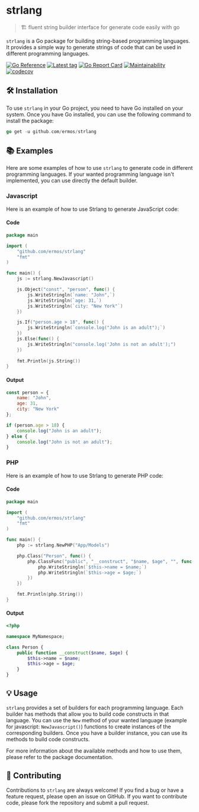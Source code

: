 # strlang
> 🏗️ fluent string builder interface for generate code easily with go

`strlang` is a Go package for building string-based programming languages.
It provides a simple way to generate strings of code that can be used
in different programming languages.

[![Go Reference](https://pkg.go.dev/badge/github.com/ermos/strlang.svg)](https://pkg.go.dev/github.com/ermos/strlang)
[![Latest tag](https://img.shields.io/github/v/tag/ermos/strlang?label=latest)](https://github.com/ermos/strlang/tags)
[![Go Report Card](https://goreportcard.com/badge/github.com/ermos/strlang)](https://goreportcard.com/report/github.com/ermos/strlang)
[![Maintainability](https://api.codeclimate.com/v1/badges/4d4e0548b083618eba7d/maintainability)](https://codeclimate.com/github/ermos/strlang/maintainability)
[![codecov](https://codecov.io/github/ermos/strlang/branch/main/graph/badge.svg?token=52FCLZVA0B)](https://codecov.io/github/ermos/strlang)
## 🛠️ Installation

To use `strlang` in your Go project, you need to have Go installed on your system.
Once you have Go installed, you can use the following command to install the package:

```go
go get -u github.com/ermos/strlang
```

## 📚 Examples
Here are some examples of how to use `strlang` to generate code in different programming languages.
If your wanted programming language isn't implemented, you can use directly the default builder.

### Javascript
Here is an example of how to use Strlang to generate JavaScript code:

#### Code
```go
package main

import (
	"github.com/ermos/strlang"
	"fmt"
)

func main() {
	js := strlang.NewJavascript()

	js.Object("const", "person", func() {
		js.WriteStringln(`name: "John",`)
		js.WriteStringln(`age: 31,`)
		js.WriteStringln(`city: "New York"`)
	})

	js.If("person.age > 18", func() {
		js.WriteStringln(`console.log("John is an adult");`)
	})
	js.Else(func() {
		js.WriteStringln("console.log('John is not an adult');")
	})
	
	fmt.Println(js.String())
}
```

#### Output
```javascript
const person = {
    name: "John",
    age: 31,
    city: "New York"
};

if (person.age > 18) {
    console.log("John is an adult");
} else {
    console.log("John is not an adult");
}
```

### PHP
Here is an example of how to use Strlang to generate PHP code:

#### Code
```go
package main

import (
	"github.com/ermos/strlang"
	"fmt"
)

func main() {
	php := strlang.NewPHP("App/Models")

	php.Class("Person", func() {
		php.ClassFunc("public", "__construct", "$name, $age", "", func() {
			php.WriteStringln(`$this->name = $name;`)
			php.WriteStringln(`$this->age = $age;`)
		})
	})

	fmt.Println(php.String())
}
```

#### Output
```php
<?php

namespace MyNamespace;

class Person {
    public function __construct($name, $age) {
        $this->name = $name;
        $this->age = $age;
    }
}
```

## 💡 Usage

`strlang` provides a set of builders for each programming language.
Each builder has methods that allow you to build code constructs in that language.
You can use the `New` method of your wanted language (example for javascript: `NewJavascript()`)
functions to create instances of the corresponding builders.
Once you have a builder instance, you can use its methods to build code constructs.

For more information about the available methods and how to use them, please refer to the package documentation.

## 🤝 Contributing

Contributions to `strlang` are always welcome!
If you find a bug or have a feature request, please open an issue on GitHub.
If you want to contribute code, please fork the repository and submit a pull request.